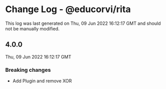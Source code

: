 # Change Log - @educorvi/rita

This log was last generated on Thu, 09 Jun 2022 16:12:17 GMT and should not be manually modified.

## 4.0.0
Thu, 09 Jun 2022 16:12:17 GMT

### Breaking changes

- Add Plugin and remove XOR

